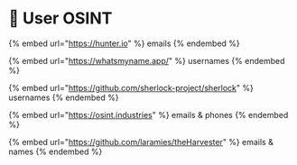 # 🧑 User OSINT



{% embed url="https://hunter.io" %}
emails
{% endembed %}

{% embed url="https://whatsmyname.app/" %}
usernames
{% endembed %}

{% embed url="https://github.com/sherlock-project/sherlock" %}
usernames
{% endembed %}

{% embed url="https://osint.industries" %}
emails & phones
{% endembed %}

{% embed url="https://github.com/laramies/theHarvester" %}
emails & names
{% endembed %}
